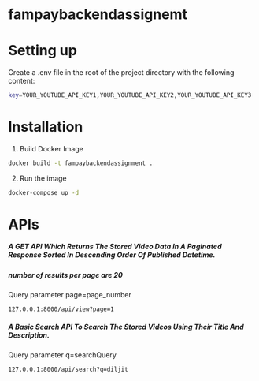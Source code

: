 # fampaybackendassignemt

# Setting up
Create a .env file in the root of the project directory with the following content:
```bash
key=YOUR_YOUTUBE_API_KEY1,YOUR_YOUTUBE_API_KEY2,YOUR_YOUTUBE_API_KEY3
```
# Installation
1. Build Docker Image
```bash
docker build -t fampaybackendassignment .
```
2. Run the image
```bash
docker-compose up -d
```
# APIs
##### A GET API Which Returns The Stored Video Data In A Paginated Response Sorted In Descending Order Of Published Datetime.
##### number of results per page are 20
Query parameter page=page_number
```
127.0.0.1:8000/api/view?page=1
```
##### A Basic Search API To Search The Stored Videos Using Their Title And Description.
Query parameter q=searchQuery
```
127.0.0.1:8000/api/search?q=diljit
```